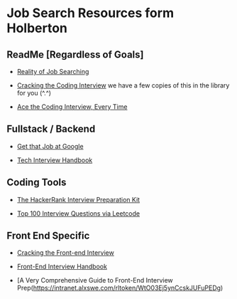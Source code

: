 # Job Search Resources form Holberton 

## ReadMe [Regardless of Goals]

* [Reality of Job Searching](https://intranet.alxswe.com/rltoken/51r_lXlMJh4mUtHP4GGfqA)

* [Cracking the Coding Interview](https://intranet.alxswe.com/rltoken/Bt85xlh1c_jWDnMkoPMP2g) we have a few copies of this in the library for you (^.^)

* [Ace the Coding Interview, Every Time](https://intranet.alxswe.com/rltoken/_q4-F1FwjQMCN-ORKtE4rg)

## Fullstack / Backend

* [Get that Job at Google](https://intranet.alxswe.com/rltoken/3HHRrqugFeZs4KE6d0vs7Q)
  
* [Tech Interview Handbook](https://intranet.alxswe.com/rltoken/TYN3Omsn7cp-DPzr3k-qug)

## Coding Tools

* [The HackerRank Interview Preparation Kit](https://intranet.alxswe.com/rltoken/_36qeKZlfOw0yaeTufn11g)

* [Top 100 Interview Questions via Leetcode](https://intranet.alxswe.com/rltoken/sms8IFErr4TWfc91D43moA)

## Front End Specific

* [Cracking the Front-end Interview](https://intranet.alxswe.com/rltoken/NUfXHQrLvYrGZ63niOmGZw)

* [Front-End Interview Handbook](https://intranet.alxswe.com/rltoken/GSKNTDOjIvgaYV0IO1m18Q)

* [A Very Comprehensive Guide to Front-End Interview Prep(https://intranet.alxswe.com/rltoken/WtO03Ej5ynCcskJUFuPEDg)
